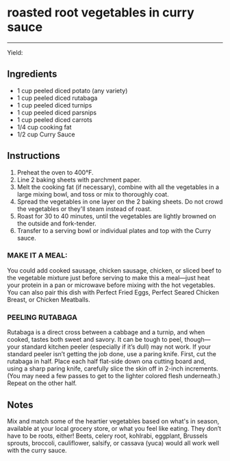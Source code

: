 # roasted root vegetables in curry sauce
---
Yield: 

## Ingredients
- 1 cup peeled diced potato (any variety)
- 1 cup peeled diced rutabaga
- 1 cup peeled diced turnips
- 1 cup peeled diced parsnips
- 1 cup peeled diced carrots
- 1/4 cup cooking fat
- 1/2 cup Curry Sauce

## Instructions
1. Preheat the oven to 400°F.
2. Line 2 baking sheets with parchment paper.
3. Melt the cooking fat (if necessary), combine with all the vegetables in a large mixing bowl, and toss or mix to thoroughly coat.
4. Spread the vegetables in one layer on the 2 baking sheets. Do not crowd the vegetables or they'll steam instead of roast.
5. Roast for 30 to 40 minutes, until the vegetables are lightly browned on the outside and fork-tender.
6. Transfer to a serving bowl or individual plates and top with the Curry sauce.

### MAKE IT A MEAL:
You could add cooked sausage, chicken sausage, chicken, or sliced beef to the vegetable mixture just before serving to make this a meal—just heat your protein in a pan or microwave before mixing with the hot vegetables. You can also pair this dish with Perfect Fried Eggs, Perfect Seared Chicken Breast, or Chicken Meatballs.

### PEELING RUTABAGA
Rutabaga is a direct cross between a cabbage and a turnip, and when cooked, tastes both sweet and savory. It can be tough to peel, though—your standard kitchen peeler (especially if it’s dull) may not work. If your standard peeler isn’t getting the job done, use a paring knife.  First, cut the rutabaga in half. Place each half flat-side down ona cutting board and, using a sharp paring knife, carefully slice the skin off in 2-inch increments. (You may need a few passes to get to the lighter colored flesh underneath.) Repeat
on the other half.

## Notes
Mix and match some of the heartier vegetables based on what's in season, available at your local grocery store, or what you feel like eating. They don’t have to be roots, either! Beets, celery root, kohlrabi, eggplant, Brussels sprouts, broccoli, cauliflower, salsify, or cassava (yuca) would all work well with the curry sauce.
